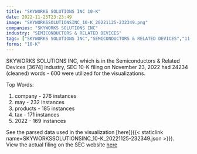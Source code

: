 ```yaml
---
title: "SKYWORKS SOLUTIONS INC 10-K"
date: 2022-11-25T23:23:49
image: "SKYWORKSSOLUTIONSINC_10-K_20221125-232349.png"
companies: "SKYWORKS SOLUTIONS INC"
industry: "SEMICONDUCTORS & RELATED DEVICES"
tags: ["SKYWORKS SOLUTIONS INC","SEMICONDUCTORS & RELATED DEVICES","11-23-2022","10-K"]
forms: "10-K"
---
```

SKYWORKS SOLUTIONS INC, which is in the Semiconductors & Related Devices [3674] industry, SEC 10-K filing on November 23, 2022 had 24234 (cleaned) words - 600 were utilized for the visualizations.

Top Words:
1. company - 276 instances
2. may - 232 instances
3. products - 185 instances
4. tax - 171 instances
5. 2022 - 169 instances


See the parsed data used in the visualization [here]({{< staticlink name=SKYWORKSSOLUTIONSINC_10-K_20221125-232349.json >}}).  
View the actual filing on the SEC website [here](https://www.sec.gov/Archives/edgar/data/4127/0000004127-22-000038.txt)
